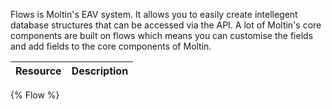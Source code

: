 <!--
@title Flow
@author Moltin Ltd
@description Flow endpoints
-->

Flows is Moltin's EAV system. It allows you to easily create intellegent database structures that can be accessed via the API. A lot of Moltin's core components are built on flows which means you can customise the fields and add fields to the core components of Moltin.

Resource | Description
---------|------------
{% Flow %}
